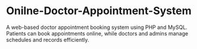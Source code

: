 # Onilne-Doctor-Appointment-System
A web-based doctor appointment booking system using PHP and MySQL. Patients can book appointments online, while doctors and admins manage schedules and records efficiently.
